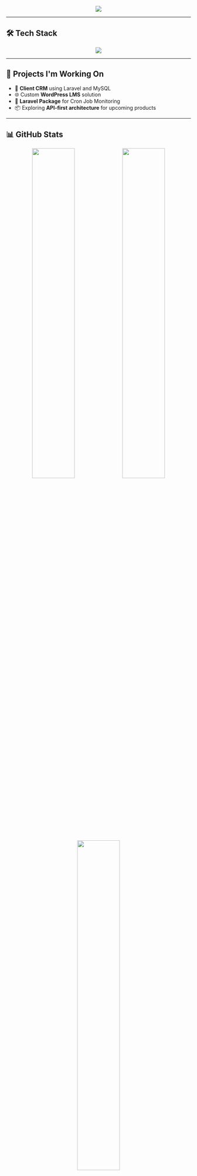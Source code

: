 <!-- 👋 Animated Typing Header -->
<p align="center">
  <img src="https://readme-typing-svg.demolab.com?font=Fira+Code&size=24&pause=1000&color=FF6B00&center=true&vCenter=true&width=600&lines=Hi%2C+I'm+Mohammed+Numair;Web+Developer+%7C+Laravel+%7C+WordPress;I+love+building+clean+%26+efficient+web+solutions!" />
</p>

---

## 🛠 Tech Stack

<p align="center">
  <img src="https://skillicons.dev/icons?i=laravel,php,wordpress,mysql,js,apache,git,github,vscode&perline=8" />
</p>

---

## 🚀 Projects I'm Working On

- 🔧 **Client CRM** using Laravel and MySQL  
- 🌐 Custom **WordPress LMS** solution  
- 🧩 **Laravel Package** for Cron Job Monitoring  
- 📦 Exploring **API-first architecture** for upcoming products

---

## 📊 GitHub Stats

<p align="center">
  <img src="https://github-readme-stats.vercel.app/api?username=Numair25&show_icons=true&theme=radical&hide_border=false" width="48%" />
  <img src="https://github-readme-streak-stats.herokuapp.com?user=Numair25&theme=radical&hide_border=false" width="48%" />
</p>

<p align="center">
  <img src="https://github-readme-stats.vercel.app/api/top-langs/?username=Numair25&layout=compact&theme=radical&hide_border=false" width="48%" />
</p>

---

## 🧠 Currently Learning

- 🛠 Advanced Laravel concepts (queues, jobs, service containers)  
- 💡 Building reusable WordPress themes and plugins  
- 📈 GitHub Actions for deployment automation  
- 🤖 Using AI tools to speed up development workflows

---

## 📫 Let's Connect

<p align="center">
  <a href="https://linkedin.com/in/mohammed-numair-92551b28a" target="_blank">
    <img src="https://img.shields.io/badge/LinkedIn-%230077B5.svg?style=for-the-badge&logo=linkedin&logoColor=white"/>
  </a>
  <a href="https://x.com/Numair25" target="_blank">
    <img src="https://img.shields.io/badge/Twitter-black.svg?style=for-the-badge&logo=X&logoColor=white"/>
  </a>
  <a href="mailto:mohammednumair3978@gmail.com">
    <img src="https://img.shields.io/badge/Gmail-D14836.svg?style=for-the-badge&logo=gmail&logoColor=white"/>
  </a>
  <a href="https://youtube.com/@numairshaikh25" target="_blank">
    <img src="https://img.shields.io/badge/YouTube-FF0000.svg?style=for-the-badge&logo=youtube&logoColor=white"/>
  </a>
</p>

---

## 👁️ Visitor Count

<p align="center">
  <img src="https://visitcount.itsvg.in/api?id=Numair25&label=Profile+Views&icon=0&color=6" />
</p>
